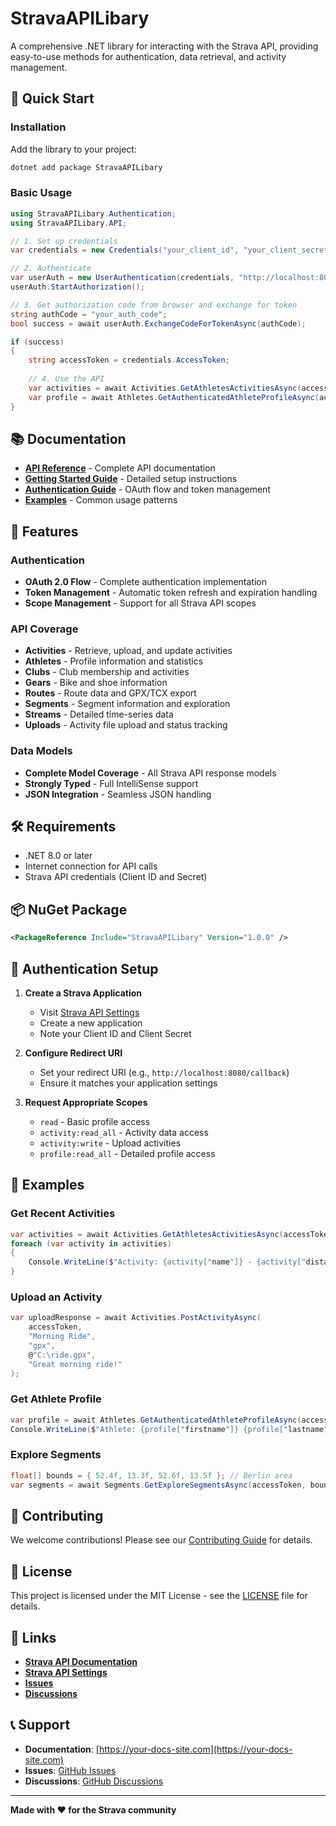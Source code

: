 # StravaAPILibary

A comprehensive .NET library for interacting with the Strava API, providing easy-to-use methods for authentication, data retrieval, and activity management.

## 🚀 Quick Start

### Installation

Add the library to your project:

```bash
dotnet add package StravaAPILibary
```

### Basic Usage

```csharp
using StravaAPILibary.Authentication;
using StravaAPILibary.API;

// 1. Set up credentials
var credentials = new Credentials("your_client_id", "your_client_secret", "read,activity:read_all");

// 2. Authenticate
var userAuth = new UserAuthentication(credentials, "http://localhost:8080/callback", "read,activity:read_all");
userAuth.StartAuthorization();

// 3. Get authorization code from browser and exchange for token
string authCode = "your_auth_code";
bool success = await userAuth.ExchangeCodeForTokenAsync(authCode);

if (success)
{
    string accessToken = credentials.AccessToken;
    
    // 4. Use the API
    var activities = await Activities.GetAthletesActivitiesAsync(accessToken, page: 1, perPage: 10);
    var profile = await Athletes.GetAuthenticatedAthleteProfileAsync(accessToken);
}
```

## 📚 Documentation

- **[API Reference](https://deltatoolbox.github.io/StravaAPILibary/api/)** - Complete API documentation
- **[Getting Started Guide](https://deltatoolbox.github.io/StravaAPILibary/articles/getting-started.html)** - Detailed setup instructions
- **[Authentication Guide](https://deltatoolbox.github.io/StravaAPILibary/articles/authentication.html)** - OAuth flow and token management
- **[Examples](https://deltatoolbox.github.io/StravaAPILibary/articles/examples.html)** - Common usage patterns

## 🔧 Features

### Authentication
- **OAuth 2.0 Flow** - Complete authentication implementation
- **Token Management** - Automatic token refresh and expiration handling
- **Scope Management** - Support for all Strava API scopes

### API Coverage
- **Activities** - Retrieve, upload, and update activities
- **Athletes** - Profile information and statistics
- **Clubs** - Club membership and activities
- **Gears** - Bike and shoe information
- **Routes** - Route data and GPX/TCX export
- **Segments** - Segment information and exploration
- **Streams** - Detailed time-series data
- **Uploads** - Activity file upload and status tracking

### Data Models
- **Complete Model Coverage** - All Strava API response models
- **Strongly Typed** - Full IntelliSense support
- **JSON Integration** - Seamless JSON handling

## 🛠️ Requirements

- .NET 8.0 or later
- Internet connection for API calls
- Strava API credentials (Client ID and Secret)

## 📦 NuGet Package

```xml
<PackageReference Include="StravaAPILibary" Version="1.0.0" />
```

## 🔐 Authentication Setup

1. **Create a Strava Application**
   - Visit [Strava API Settings](https://www.strava.com/settings/api)
   - Create a new application
   - Note your Client ID and Client Secret

2. **Configure Redirect URI**
   - Set your redirect URI (e.g., `http://localhost:8080/callback`)
   - Ensure it matches your application settings

3. **Request Appropriate Scopes**
   - `read` - Basic profile access
   - `activity:read_all` - Activity data access
   - `activity:write` - Upload activities
   - `profile:read_all` - Detailed profile access

## 📖 Examples

### Get Recent Activities

```csharp
var activities = await Activities.GetAthletesActivitiesAsync(accessToken, page: 1, perPage: 10);
foreach (var activity in activities)
{
    Console.WriteLine($"Activity: {activity["name"]} - {activity["distance"]}m");
}
```

### Upload an Activity

```csharp
var uploadResponse = await Activities.PostActivityAsync(
    accessToken, 
    "Morning Ride", 
    "gpx", 
    @"C:\ride.gpx",
    "Great morning ride!"
);
```

### Get Athlete Profile

```csharp
var profile = await Athletes.GetAuthenticatedAthleteProfileAsync(accessToken);
Console.WriteLine($"Athlete: {profile["firstname"]} {profile["lastname"]}");
```

### Explore Segments

```csharp
float[] bounds = { 52.4f, 13.3f, 52.6f, 13.5f }; // Berlin area
var segments = await Segments.GetExploreSegmentsAsync(accessToken, bounds, "running");
```

## 🤝 Contributing

We welcome contributions! Please see our [Contributing Guide](CONTRIBUTING.md) for details.

## 📄 License

This project is licensed under the MIT License - see the [LICENSE](LICENSE) file for details.

## 🔗 Links

- **[Strava API Documentation](https://developers.strava.com/docs/reference/)**
- **[Strava API Settings](https://www.strava.com/settings/api)**
- **[Issues](https://github.com/your-repo/issues)**
- **[Discussions](https://github.com/your-repo/discussions)**

## 📞 Support

- **Documentation**: [https://your-docs-site.com](https://your-docs-site.com)
- **Issues**: [GitHub Issues](https://github.com/your-repo/issues)
- **Discussions**: [GitHub Discussions](https://github.com/your-repo/discussions)

---

**Made with ❤️ for the Strava community** 
